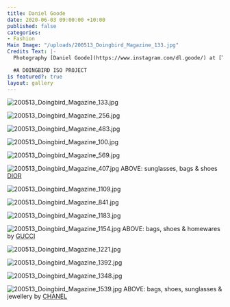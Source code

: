 ```yaml
---
title: Daniel Goode
date: 2020-06-03 09:00:00 +10:00
published: false
categories:
- Fashion
Main Image: "/uploads/200513_Doingbird_Magazine_133.jpg"
Credits Text: |-
  Photography [Daniel Goode](https://www.instagram.com/dl.goode/) at [The Artist Group](https://www.instagram.com/theartistgroup/)

  #A DOINGBIRD ISO PROJECT
is featured?: true
layout: gallery
---
```


![200513_Doingbird_Magazine_133.jpg](/uploads/200513_Doingbird_Magazine_133.jpg)

![200513_Doingbird_Magazine_256.jpg](/uploads/200513_Doingbird_Magazine_256.jpg)

![200513_Doingbird_Magazine_483.jpg](/uploads/200513_Doingbird_Magazine_483.jpg) 

![200513_Doingbird_Magazine_100.jpg](/uploads/200513_Doingbird_Magazine_100.jpg)

![200513_Doingbird_Magazine_569.jpg](/uploads/200513_Doingbird_Magazine_569.jpg) 

![200513_Doingbird_Magazine_407.jpg](/uploads/200513_Doingbird_Magazine_407.jpg)
ABOVE: sunglasses, bags & shoes [DIOR](https://www.instagram.com/dior/) 


![200513_Doingbird_Magazine_1109.jpg](/uploads/200513_Doingbird_Magazine_1109.jpg)

![200513_Doingbird_Magazine_841.jpg](/uploads/200513_Doingbird_Magazine_841.jpg)

![200513_Doingbird_Magazine_1183.jpg](/uploads/200513_Doingbird_Magazine_1183.jpg)

![200513_Doingbird_Magazine_1154.jpg](/uploads/200513_Doingbird_Magazine_1154.jpg)
ABOVE: bags, shoes & homewares by [GUCCI](https://www.instagram.com/gucci/)


![200513_Doingbird_Magazine_1221.jpg](/uploads/200513_Doingbird_Magazine_1221.jpg)

![200513_Doingbird_Magazine_1392.jpg](/uploads/200513_Doingbird_Magazine_1392.jpg)

![200513_Doingbird_Magazine_1348.jpg](/uploads/200513_Doingbird_Magazine_1348.jpg)

![200513_Doingbird_Magazine_1539.jpg](/uploads/200513_Doingbird_Magazine_1539.jpg)
ABOVE: bags, shoes, sunglasses & jewellery by [CHANEL](https://www.instagram.com/chanelofficial/)

